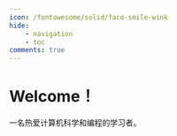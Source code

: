 ```yaml
---
icon: /fontawesome/solid/face-smile-wink
hide:
    - navigation
    - toc
comments: true
---
```


# Welcome！


一名热爱计算机科学和编程的学习者。
